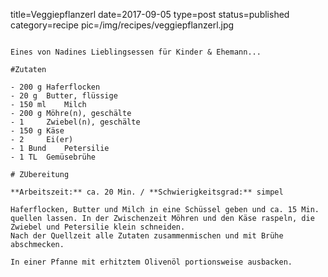title=Veggiepflanzerl
date=2017-09-05
type=post
status=published
category=recipe
pic=/img/recipes/veggiepflanzerl.jpg
~~~~~~

Eines von Nadines Lieblingsessen für Kinder & Ehemann...

#Zutaten

- 200 g	Haferflocken
- 20 g	Butter, flüssige
- 150 ml	Milch
- 200 g	Möhre(n), geschälte
- 1 	Zwiebel(n), geschälte
- 150 g	Käse
- 2 	Ei(er)
- 1 Bund	Petersilie
- 1 TL	Gemüsebrühe

# ZUbereitung

**Arbeitszeit:** ca. 20 Min. / **Schwierigkeitsgrad:** simpel

Haferflocken, Butter und Milch in eine Schüssel geben und ca. 15 Min. quellen lassen. In der Zwischenzeit Möhren und den Käse raspeln, die Zwiebel und Petersilie klein schneiden. 
Nach der Quellzeit alle Zutaten zusammenmischen und mit Brühe abschmecken.

In einer Pfanne mit erhitztem Olivenöl portionsweise ausbacken.
